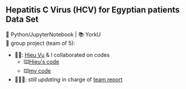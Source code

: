 ## Hepatitis C Virus (HCV) for Egyptian patients Data Set
🧰 Python/JupyterNotebook | 📚 YorkU <br>
🤝 group project (team of 5):
- 👤👤: [Hieu Vu](https://github.com/hieuvu99) & I collaborated on codes
  - ⌨️[Hieu's code](https://github.com/hieuvu99/3040_project/blob/master/Project_Test.ipynb)
  - ⌨️[my code](https://github.com/phganh/HCVpatientsDatasetVisualization-JupyterNotebook/blob/main/projectReport1.ipynb)
- 👤👤👤: *still updating* in charge of [team report](https://drive.google.com/file/d/1tF_pntfyOWSU8YZHGfn7AxSUG27y4Tva/view?usp=sharing)
